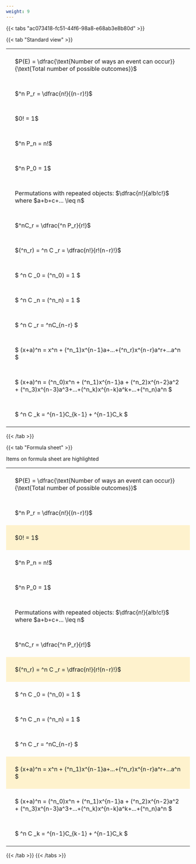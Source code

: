 ```yaml
---
weight: 9
---
```


{{< tabs "ac073418-fc51-44f6-98a8-e68ab3e8b80d" >}}

{{< tab "Standard view" >}}

<style type="text/css">
#T_35da7 th.col_heading {
  text-align: left;
  font-size: 1em;
}
#T_35da7 td {
  text-align: left;
  font-size: 1em;
  padding: 1.5em;
}
</style>
<table id="T_35da7">
  <thead>
  </thead>
  <tbody>
    <tr>
      <td id="T_35da7_row0_col0" class="data row0 col0" >$P(E) = \dfrac{\text{Number of ways an event can occur}}{\text{Total number of possible outcomes}}$</td>
    </tr>
    <tr>
      <td id="T_35da7_row1_col0" class="data row1 col0" >$^n P_r = \dfrac{n!}{(n-r)!}$</td>
    </tr>
    <tr>
      <td id="T_35da7_row2_col0" class="data row2 col0" >$0! = 1$</td>
    </tr>
    <tr>
      <td id="T_35da7_row3_col0" class="data row3 col0" >$^n P_n = n!$</td>
    </tr>
    <tr>
      <td id="T_35da7_row4_col0" class="data row4 col0" >$^n P_0 = 1$</td>
    </tr>
    <tr>
      <td id="T_35da7_row5_col0" class="data row5 col0" >Permutations with repeated objects: $\dfrac{n!}{a!b!c!}$ where $a+b+c+... \leq n$</td>
    </tr>
    <tr>
      <td id="T_35da7_row6_col0" class="data row6 col0" >$^nC_r = \dfrac{^n P_r}{r!}$</td>
    </tr>
    <tr>
      <td id="T_35da7_row7_col0" class="data row7 col0" >$(^n_r) = ^n C _r = \dfrac{n!}{r!(n-r)!}$</td>
    </tr>
    <tr>
      <td id="T_35da7_row8_col0" class="data row8 col0" >$ ^n C _0 = (^n_0) = 1 $</td>
    </tr>
    <tr>
      <td id="T_35da7_row9_col0" class="data row9 col0" >$ ^n C _n = (^n_n) = 1 $</td>
    </tr>
    <tr>
      <td id="T_35da7_row10_col0" class="data row10 col0" >$ ^n C _r = ^nC_{n-r} $</td>
    </tr>
    <tr>
      <td id="T_35da7_row11_col0" class="data row11 col0" >$ (x+a)^n = x^n + (^n_1)x^{n-1}a+...+(^n_r)x^{n-r}a^r+...a^n    $</td>
    </tr>
    <tr>
      <td id="T_35da7_row12_col0" class="data row12 col0" >$ (x+a)^n = (^n_0)x^n + (^n_1)x^{n-1}a + (^n_2)x^{n-2}a^2 + (^n_3)x^{n-3}a^3+...+(^n_k)x^{n-k}a^k+...+(^n_n)a^n $</td>
    </tr>
    <tr>
      <td id="T_35da7_row13_col0" class="data row13 col0" >$ ^n C _k = ^{n-1}C_{k-1} + ^{n-1}C_k $</td>
    </tr>
  </tbody>
</table>
{{< /tab >}}

{{< tab "Formula sheet" >}}

Items on formula sheet are highlighted 
<br>
<style type="text/css">
#T_37978 th.col_heading {
  text-align: left;
  font-size: 1em;
}
#T_37978 td {
  text-align: left;
  font-size: 1em;
  padding: 1.5em;
}
#T_37978_row0_col0, #T_37978_row1_col0, #T_37978_row3_col0, #T_37978_row4_col0, #T_37978_row5_col0, #T_37978_row6_col0, #T_37978_row8_col0, #T_37978_row9_col0, #T_37978_row10_col0, #T_37978_row12_col0, #T_37978_row13_col0 {
  background-color: rgba(0,0,0,0);
}
#T_37978_row2_col0, #T_37978_row7_col0, #T_37978_row11_col0 {
  background-color: rgba(255,194,10, 0.2);
}
</style>
<table id="T_37978">
  <thead>
  </thead>
  <tbody>
    <tr>
      <td id="T_37978_row0_col0" class="data row0 col0" >$P(E) = \dfrac{\text{Number of ways an event can occur}}{\text{Total number of possible outcomes}}$</td>
    </tr>
    <tr>
      <td id="T_37978_row1_col0" class="data row1 col0" >$^n P_r = \dfrac{n!}{(n-r)!}$</td>
    </tr>
    <tr>
      <td id="T_37978_row2_col0" class="data row2 col0" >$0! = 1$</td>
    </tr>
    <tr>
      <td id="T_37978_row3_col0" class="data row3 col0" >$^n P_n = n!$</td>
    </tr>
    <tr>
      <td id="T_37978_row4_col0" class="data row4 col0" >$^n P_0 = 1$</td>
    </tr>
    <tr>
      <td id="T_37978_row5_col0" class="data row5 col0" >Permutations with repeated objects: $\dfrac{n!}{a!b!c!}$ where $a+b+c+... \leq n$</td>
    </tr>
    <tr>
      <td id="T_37978_row6_col0" class="data row6 col0" >$^nC_r = \dfrac{^n P_r}{r!}$</td>
    </tr>
    <tr>
      <td id="T_37978_row7_col0" class="data row7 col0" >$(^n_r) = ^n C _r = \dfrac{n!}{r!(n-r)!}$</td>
    </tr>
    <tr>
      <td id="T_37978_row8_col0" class="data row8 col0" >$ ^n C _0 = (^n_0) = 1 $</td>
    </tr>
    <tr>
      <td id="T_37978_row9_col0" class="data row9 col0" >$ ^n C _n = (^n_n) = 1 $</td>
    </tr>
    <tr>
      <td id="T_37978_row10_col0" class="data row10 col0" >$ ^n C _r = ^nC_{n-r} $</td>
    </tr>
    <tr>
      <td id="T_37978_row11_col0" class="data row11 col0" >$ (x+a)^n = x^n + (^n_1)x^{n-1}a+...+(^n_r)x^{n-r}a^r+...a^n    $</td>
    </tr>
    <tr>
      <td id="T_37978_row12_col0" class="data row12 col0" >$ (x+a)^n = (^n_0)x^n + (^n_1)x^{n-1}a + (^n_2)x^{n-2}a^2 + (^n_3)x^{n-3}a^3+...+(^n_k)x^{n-k}a^k+...+(^n_n)a^n $</td>
    </tr>
    <tr>
      <td id="T_37978_row13_col0" class="data row13 col0" >$ ^n C _k = ^{n-1}C_{k-1} + ^{n-1}C_k $</td>
    </tr>
  </tbody>
</table>
{{< /tab >}}
{{< /tabs >}}